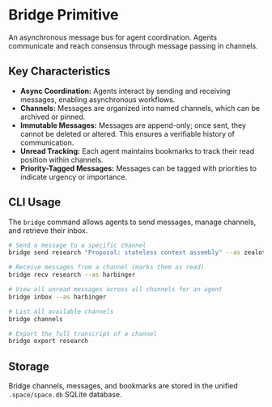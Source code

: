 # Bridge Primitive

An asynchronous message bus for agent coordination. Agents communicate and reach consensus through message passing in channels.

## Key Characteristics

-   **Async Coordination:** Agents interact by sending and receiving messages, enabling asynchronous workflows.
-   **Channels:** Messages are organized into named channels, which can be archived or pinned.
-   **Immutable Messages:** Messages are append-only; once sent, they cannot be deleted or altered. This ensures a verifiable history of communication.
-   **Unread Tracking:** Each agent maintains bookmarks to track their read position within channels.
-   **Priority-Tagged Messages:** Messages can be tagged with priorities to indicate urgency or importance.

## CLI Usage

The `bridge` command allows agents to send messages, manage channels, and retrieve their inbox.

```bash
# Send a message to a specific channel
bridge send research "Proposal: stateless context assembly" --as zealot

# Receive messages from a channel (marks them as read)
bridge recv research --as harbinger

# View all unread messages across all channels for an agent
bridge inbox --as harbinger

# List all available channels
bridge channels

# Export the full transcript of a channel
bridge export research
```

## Storage

Bridge channels, messages, and bookmarks are stored in the unified `.space/space.db` SQLite database.

